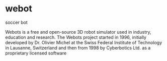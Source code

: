 # webot
soccer bot


Webots is a free and open-source 3D robot simulator used in industry, education and research. The Webots project started in 1996, initially developed by Dr. Olivier Michel at the Swiss Federal Institute of Technology in Lausanne, Switzerland and then from 1998 by Cyberbotics Ltd. as a proprietary licensed software
